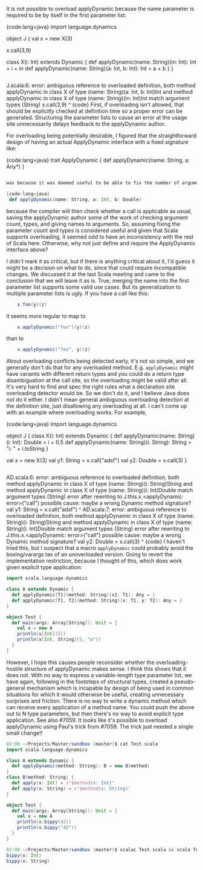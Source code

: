 It is not possible to overload applyDynamic because the name parameter is required to be by itself in the first parameter list:

{code:lang=java}
import language.dynamics

object J {
   val x = new X(3)

   x.call(3,9)

   class X(i: Int) extends Dynamic {
      def applyDynamic(name: String)(in: Int): Int = i + in
      def applyDynamic(name: String)(a: Int, b: Int): Int = a + b
   }
}
```scala

```
J.scala:6: error: ambiguous reference to overloaded definition,
both method applyDynamic in class X of type (name: String)(a: Int, b: Int)Int
and  method applyDynamic in class X of type (name: String)(in: Int)Int
match argument types (String)
   x.call(3,9)
   ^
{code}
First, if overloading isn't allowed, that should be explicitly checked at definition time so a proper error can be generated.  Structuring the parameter lists to cause an error at the usage site unnecessarily delays feedback to the applyDynamic author.

For overloading being potentially desirable, I figured that the straightforward design of having an actual ApplyDynamic interface with a fixed signature like:

{code:lang=java}
trait ApplyDynamic {
 def applyDynamic(name: String, a: Any*)
}
```scala

was because it was deemed useful to be able to fix the number of arguments and use specific types for the parameters, like:

{code:lang=java}
 def applyDynamic(name: String, a: Int, b: Double)
```

because the compiler will then check whether a call is applicable as usual, saving the applyDynamic author some of the work of checking argument count, types, and giving names to arguments.  So, assuming fixing the parameter count and types is considered useful and given that Scala supports overloading, it seemed odd to have an inconsistency with the rest of Scala here.  Otherwise, why not just define and require the ApplyDynamic interface above?

I didn't mark it as critical, but if there is anything critical about it, I'd guess it might be a decision on what to do, since that could require incompatible changes.
We discussed it at the last Scala meeting and came to the conclusion that we will leave it as is. True, merging the name into the first parameter list supports some valid use cases. But its generalization to multiple parameter lists is ugly.
If you have a call like this:
```scala
    x.foo(y)(z)
```
it seems more regular to map to
```scala
    x.applyDynamic("foo")(y)(z)
```
than to
```scala
    x.applyDynamic("foo", y)(z)
```
About overloading conflicts being detected early, it's not so simple, and we generally don't do that for any overloaded method. E.g. `applyDynamic` might have 
variants with different return types and you could do a return type disambiguation at the call site, so the overloading might be valid after all. It's very hard to find and spec the right rules what a declaration site overloading detector would be. So we don't do it, and I believe Java does not do it either.
I didn't mean general ambiguous overloading detection at the definition site, just disallowing any overloading at all.  I can't come up with an example where overloading works.  For example,

{code:lang=java}
import language.dynamics

object J {
   class X(i: Int) extends Dynamic {
      def applyDynamic(name: String)(i: Int): Double = i + 0.5
      def applyDynamic(name: String)(i: String): String = "i: " + i.toString
   }

   val x = new X(3)
   val y1: String = x.call("adsf")
   val y2: Double = x.call(3)
}
```scala

```
AD.scala:6: error: ambiguous reference to overloaded definition,
both method applyDynamic in class X of type (name: String)(i: String)String
and  method applyDynamic in class X of type (name: String)(i: Int)Double
match argument types (String)
error after rewriting to J.this.x.<applyDynamic: error>("call")
possible cause: maybe a wrong Dynamic method signature?
   val y1: String = x.call("adsf")
                    ^
AD.scala:7: error: ambiguous reference to overloaded definition,
both method applyDynamic in class X of type (name: String)(i: String)String
and  method applyDynamic in class X of type (name: String)(i: Int)Double
match argument types (String)
error after rewriting to J.this.x.<applyDynamic: error>("call")
possible cause: maybe a wrong Dynamic method signature?
   val y2: Double = x.call(3)
                    ^
{code}
I haven't tried this, but I suspect that a macro `applyDynamic` could probably avoid the boxing/varargs tax of an unoverloaded version.
Going to revert the implementation restriction, because I thought of this, which does work given explicit type application:
```scala
import scala.language.dynamics

class A extends Dynamic {
  def applyDynamic[T1](method: String)(x1: T1): Any = 1
  def applyDynamic[T1, T2](method: String)(x: T1, y: T2): Any = 2
}

object Test {
  def main(args: Array[String]): Unit = {
    val x = new A
    println(x[Int](5))
    println(x[Int, String](5, "a"))
  }
}
```
However, I hope this causes people reconsider whether the overloading-hostile structure of applyDynamic makes sense. I think this shows that it does not. With no way to express a variable-length type parameter list, we have again, following in the footsteps of structural types, created a pseudo-general mechanism which is incapable by design of being used in common situations for which it would otherwise be useful, creating unnecessary surprises and friction. There is no way to write a dynamic method which can receive every application of a method name. You could push the above out to N type parameters, but then there's no way to avoid explicit type application.
See also #7059.
It looks like it's possible to overload applyDynamic using Paul's trick from #7059. The trick just needed a single small change!!

```scala
02:00 ~/Projects/Master/sandbox (master)$ cat Test.scala
import scala.language.dynamics

class A extends Dynamic {
  def applyDynamic(method: String): B = new B(method)
}
class B(method: String) {
  def apply(x: Int) = s"$method(x: Int)"
  def apply(x: String) = s"$method(x: String)"
}

object Test {
  def main(args: Array[String]): Unit = {
    val x = new A
    println(x.bippy(42))
    println(x.bippy("42"))
  }
}

02:00 ~/Projects/Master/sandbox (master)$ scalac Test.scala && scala Test
bippy(x: Int)
bippy(x: String)
```
